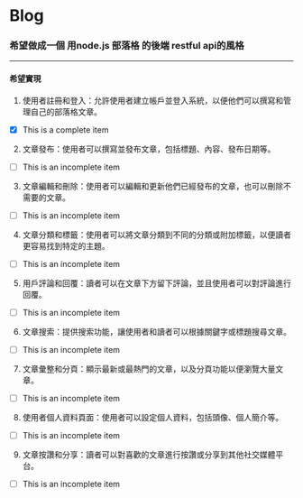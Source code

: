 # Blog
### 希望做成一個 用node.js 部落格 的後端 restful api的風格

---

#### 希望實現

1. 使用者註冊和登入：允許使用者建立帳戶並登入系統，以便他們可以撰寫和管理自己的部落格文章。

- [x] This is a complete item

2. 文章發布：使用者可以撰寫並發布文章，包括標題、內容、發布日期等。

- [ ] This is an incomplete item

3. 文章編輯和刪除：使用者可以編輯和更新他們已經發布的文章，也可以刪除不需要的文章。

- [ ] This is an incomplete item

4. 文章分類和標籤：使用者可以將文章分類到不同的分類或附加標籤，以便讀者更容易找到特定的主題。

- [ ] This is an incomplete item

5. 用戶評論和回覆：讀者可以在文章下方留下評論，並且使用者可以對評論進行回覆。

- [ ] This is an incomplete item

6. 文章搜索：提供搜索功能，讓使用者和讀者可以根據關鍵字或標題搜尋文章。

- [ ] This is an incomplete item

7. 文章彙整和分頁：顯示最新或最熱門的文章，以及分頁功能以便瀏覽大量文章。

- [ ] This is an incomplete item

8. 使用者個人資料頁面：使用者可以設定個人資料，包括頭像、個人簡介等。

- [ ] This is an incomplete item

9. 文章按讚和分享：讀者可以對喜歡的文章進行按讚或分享到其他社交媒體平台。

- [ ] This is an incomplete item